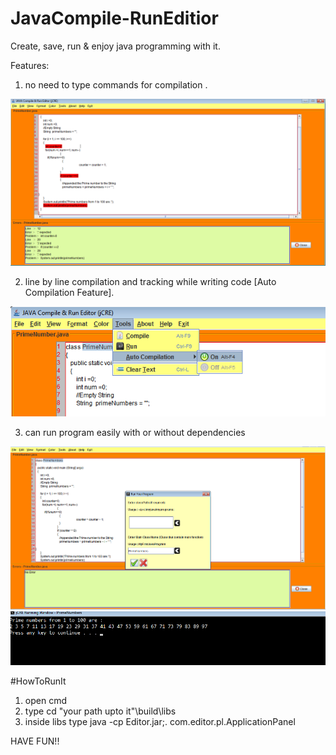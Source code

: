 # JavaCompile-RunEditior

Create, save, run & enjoy java programming with it.

Features:
1. no need to type commands for compilation .

![screenshot](https://github.com/vimaltiwari2612/JavaCompile-RunEditior/blob/master/1.png)

2. line by line compilation and tracking while writing code [Auto Compilation Feature].

![screenshot](https://github.com/vimaltiwari2612/JavaCompile-RunEditior/blob/master/4.png)

3. can run program easily with or without dependencies 

![screenshot](https://github.com/vimaltiwari2612/JavaCompile-RunEditior/blob/master/2.png)
![screenshot](https://github.com/vimaltiwari2612/JavaCompile-RunEditior/blob/master/3.png)


#HowToRunIt

1. open cmd
2. type cd "your path upto it"\build\libs
3. inside libs type java -cp Editor.jar;. com.editor.pl.ApplicationPanel



HAVE FUN!!
